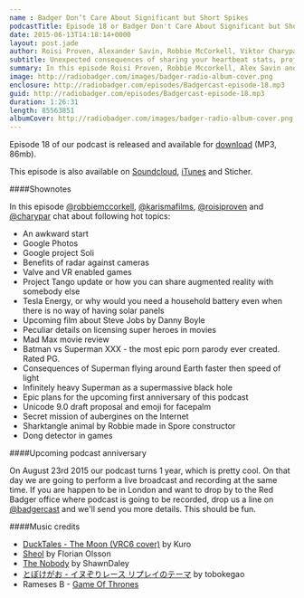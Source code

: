 ```yaml
---
name : Badger Don’t Care About Significant but Short Spikes
podcastTitle: Episode 18 or Badger Don't Care About Significant but Short Spikes
date: 2015-06-13T14:18:14+0000
layout: post.jade
author: Roisi Proven, Alexander Savin, Robbie McCorkell, Viktor Charypar
subtitle: Unexpected consequences of sharing your heartbeat stats, project Soli, project Tango, shared augmented reality, Tesla Energy, Superman as a source of infinite gravitation, Mad Max the movie, Unicode 9.0 draft proposal, dong detector in games, upcoming first anniversary of the podcast
summary: In this episode Roisi Proven, Robbie Mccorkell, Alex Savin and Viktor Charypar talk about unexpected consequences of sharing your heartbeat stats, project Soli, project Tango, shared augmented reality, Tesla Energy, Superman as a source of infinite gravitation, Mad Max the movie, Unicode 9.0 draft proposal, dong detector in games and upcoming first anniversary of the podcast. For full shownotes and links check our website http://www.radiobadger.com
image: http://radiobadger.com/images/badger-radio-album-cover.png
enclosure: http://radiobadger.com/episodes/Badgercast-episode-18.mp3
guid: http://radiobadger.com/episodes/Badgercast-episode-18.mp3
duration: 1:26:31
length: 85563851
albumCover: http://radiobadger.com/images/badger-radio-album-cover.png
---
```


Episode 18 of our podcast is released and available for [download](http://radiobadger.com/episodes/Badgercast-episode-18.mp3) (MP3, 86mb).

This episode is also available on [Soundcloud](https://soundcloud.com/radiobadger/radio-badger-podcast-episode-18), [iTunes](https://itunes.apple.com/gb/podcast/radio-badger-tech-podcast/id918884643?mt=2) and Sticher.

####Shownotes

In this episode [@robbiemccorkell](https://twitter.com/robbiemccorkell), [@karismafilms](https://twitter.com/karismafilms), [@roisiproven](https://twitter.com/roisiproven) and [@charypar](https://twitter.com/charypar) chat about following hot topics:

* An awkward start
* Google Photos
* Google project Soli
* Benefits of radar against cameras
* Valve and VR enabled games
* Project Tango update or how you can share augmented reality with somebody else
* Tesla Energy, or why would you need a household battery even when there is no way of having solar panels
* Upcoming film about Steve Jobs by Danny Boyle
* Peculiar details on licensing super heroes in movies
* Mad Max movie review
* Batman vs Superman XXX - the most epic porn parody ever created. Rated PG.
* Consequences of Superman flying around Earth faster then speed of light
* Infinitely heavy Superman as a supermassive black hole
* Epic plans for the upcoming first anniversary of this podcast
* Unicode 9.0 draft proposal and emoji for facepalm
* Secret mission of aubergines on the Internet
* Sharktangle animal by Robbie made in Spore constructor
* Dong detector in games

####Upcoming podcast anniversary

On August 23rd 2015 our podcast turns 1 year, which is pretty cool. On that day we are going to perform a live broadcast and recording at the same time. If you are happen to be in London and want to drop by to the Red Badger office where podcast is going to be recorded, drop us a line on [@badgercast](https://twitter.com/badgercast) and we'll send you more details. This should be fun.

####Music credits

* [DuckTales - The Moon (VRC6 cover)](https://soundcloud.com/kuro-19/ducktales-the-moon-vrc6-cover) by Kuro
* [Sheol](https://soundcloud.com/florianolsson/sheol) by Florian Olsson
* [The Nobody](https://soundcloud.com/shawndaley/the-nobody) by ShawnDaley
* [とぼけがお - イヌぞりレース リプレイのテーマ](https://soundcloud.com/tobokegao/dog_sled-replay_theme) by tobokegao
* Rameses B - [Game Of Thrones](https://soundcloud.com/ramesesb/game-of-thrones)

